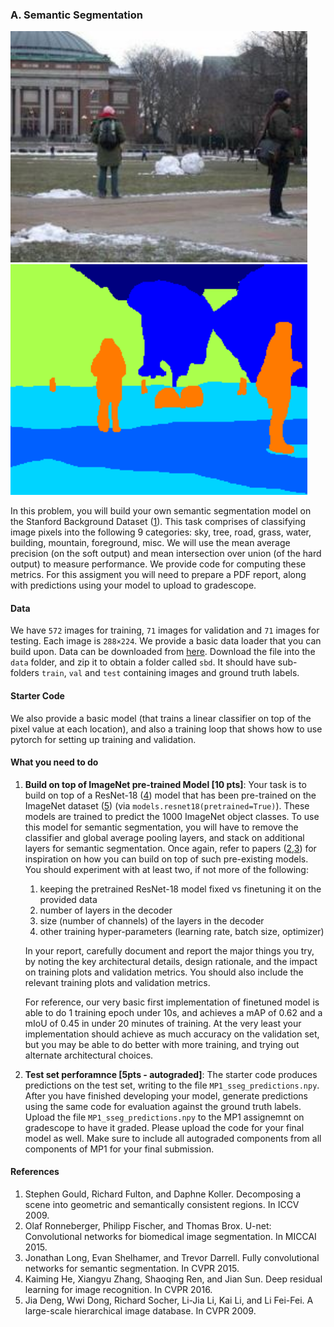 ### A. Semantic Segmentation

<img src="vis/img_0003.jpg" width=475> <img src="vis/img_0003.png" width=475>

In this problem, you will build your own semantic segmentation model on the
Stanford Background Dataset ([1](#references)). This task comprises of classifying
image pixels into the following 9 categories: sky, tree, road, grass, water,
building, mountain, foreground, misc. We will use the mean average precision
(on the soft output) and mean intersection over union (of the hard output) to
measure performance. We provide code for computing these metrics. For this assigment
you will need to prepare a PDF report, along with predictions using your model
to upload to gradescope.

#### Data
We have `572` images for training, `71` images for validation and `71` images
for testing. Each image is `288×224`. We provide a basic data loader that you
can build upon. Data can be downloaded from
[here](https://saurabhg.web.illinois.edu/teaching/ece598sg/fa2022/mps/mp1/sbd.zip).
Download the file into the `data` folder, and zip it to obtain a folder
called `sbd`. It should have sub-folders `train`, `val` and `test` containing
images and ground truth labels.

#### Starter Code
We also provide a basic model (that trains a linear classifier on top of the
pixel value at each location), and also a training loop that shows how to use
pytorch for setting up training and validation.

#### What you need to do
1.  **Build on top of ImageNet pre-trained Model [10 pts]**: Your task is to build on top of a ResNet-18 ([4](#references)) model that has been
    pre-trained on the ImageNet dataset ([5](#references)) (via
    `models.resnet18(pretrained=True)`). These models are trained to predict the
    1000 ImageNet object classes. To use this model for semantic segmentation, you
    will have to remove the classifier and global average pooling layers, and stack
    on additional layers for semantic segmentation. Once again, refer to papers
    ([2,3](#references)) for inspiration on how you can build on top of such
    pre-existing models. You should experiment with at least two, if not more of the following:
    1. keeping the pretrained ResNet-18 model fixed vs finetuning it on the provided data
    2. number of layers in the decoder
    3. size (number of channels) of the layers in the decoder
    4. other training hyper-parameters (learning rate, batch size, optimizer)

    In your report, carefully document and report the major things you try, by noting the key architectural details, design rationale, and the impact on training plots and validation metrics. You should also include the relevant training plots and validation metrics. 

    For reference, our very basic first implementation of finetuned model is
    able to do 1 training epoch under 10s, and achieves a mAP of 0.62 and a mIoU of
    0.45 in under 20 minutes of training. At the very least your implementation
    should achieve as much accuracy on the validation set, but you may be able to
    do better with more training, and trying out alternate architectural choices.

2. **Test set perforamnce [5pts - autograded]**: The starter code produces predictions on the test set, writing to the file `MP1_sseg_predictions.npy`. After you have finished developing your model, generate predictions using the same code for evaluation against the ground truth labels. 
Upload the file `MP1_sseg_predictions.npy` to the MP1 assignemnt on gradescope to have it graded. Please upload the code for your final model as well. Make sure to include all autograded components from all components of MP1 for your final submission.

#### References
1. Stephen Gould, Richard Fulton, and Daphne Koller. Decomposing a scene into
geometric and semantically consistent regions. In ICCV 2009.
2. Olaf Ronneberger, Philipp Fischer, and Thomas Brox. U-net: Convolutional
networks for biomedical image segmentation. In MICCAI 2015.
3. Jonathan Long, Evan Shelhamer, and Trevor Darrell. Fully convolutional
networks for semantic segmentation. In CVPR 2015.
4. Kaiming He, Xiangyu Zhang, Shaoqing Ren, and Jian Sun. Deep residual
learning for image recognition. In CVPR 2016.
5. Jia Deng, Wwi Dong, Richard Socher, Li-Jia Li, Kai Li, and Li Fei-Fei. A
large-scale hierarchical image database. In CVPR 2009.
